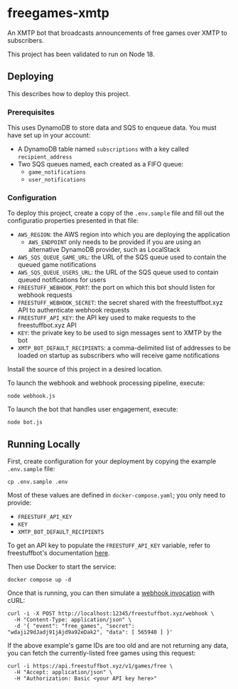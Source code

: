 # freegames-xmtp
An XMTP bot that broadcasts announcements of free games over XMTP to subscribers.

This project has been validated to run on Node 18.

## Deploying

This describes how to deploy this project.

### Prerequisites

This uses DynamoDB to store data and SQS to enqueue data. You must have set up in your account:

* A DynamoDB table named `subscriptions` with a key called `recipient_address`
* Two SQS queues named, each created as a FIFO queue:
  * `game_notifications`
  * `user_notifications`

### Configuration

To deploy this project, create a copy of the `.env.sample` file and fill out the configuratio properties presented in that file:

* `AWS_REGION`: the AWS region into which you are deploying the application
  * `AWS_ENDPOINT` only needs to be provided if you are using an alternative DynamoDB provider, such as LocalStack
* `AWS_SQS_QUEUE_GAME_URL`: the URL of the SQS queue used to contain the queued game notifications
* `AWS_SQS_QUEUE_USERS_URL`: the URL of the SQS queue used to contain queued notifications for users
* `FREESTUFF_WEBHOOK_PORT`: the port on which this bot should listen for webhook requests
* `FREESTUFF_WEBHOOK_SECRET`: the secret shared with the freestuffbot.xyz API to authenticate webhook requests
* `FREESTUFF_API_KEY`: the API key used to make requests to the freestuffbot.xyz API
* `KEY`: the private key to be used to sign messages sent to XMTP by the bot
* `XMTP_BOT_DEFAULT_RECIPIENTS`: a comma-delimited list of addresses to be loaded on startup as subscribers who will receive game notifications

Install the source of this project in a desired location.

To launch the webhook and webhook processing pipeline, execute:

```
node webhook.js
```

To launch the bot that handles user engagement, execute:

```
node bot.js
```

## Running Locally

First, create configuration for your deployment by copying the example `.env.sample` file:

```
cp .env.sample .env
```

Most of these values are defined in `docker-compose.yaml`; you only need to provide:

* `FREESTUFF_API_KEY`
* `KEY`
* `XMTP_BOT_DEFAULT_RECIPIENTS`

To get an API key to populate the `FREESTUFF_API_KEY` variable, refer to freestuffbot's documentation [here](https://docs.freestuffbot.xyz/).

Then use Docker to start the service:

```
docker compose up -d
```

Once that is running, you can then simulate a [webhook invocation](https://docs.freestuffbot.xyz/v1/webhooks) with cURL:

```
curl -i -X POST http://localhost:12345/freestuffbot.xyz/webhook \
  -H "Content-Type: application/json" \
  -d '{ "event": "free_games", "secret": "wdaji29dJadj91jAjd9a92eDak2", "data": [ 565940 ] }'
```

If the above example's game IDs are too old and are not returning any data, you can fetch the currently-listed free games using this request:

```
curl -i https://api.freestuffbot.xyz/v1/games/free \
  -H "Accept: application/json" \
  -H "Authorization: Basic <your API key here>"
```
